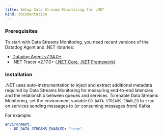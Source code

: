```yaml
---
title: Setup Data Streams Monitoring for .NET
kind: documentation
---
```


### Prerequisites

To start with Data Streams Monitoring, you need recent versions of the Datadog Agent and .NET libraries:
* [Datadog Agent v7.34.0+][1]
* .NET Tracer v2.17.0+ ([.NET Core][2], [.NET Framework][3])

### Installation

.NET uses auto-instrumentation to inject and extract additional metadata required by Data Streams Monitoring for measuring end-to-end latencies and the relationship between queues and services. To enable Data Streams Monitoring, set the environment variable `DD_DATA_STREAMS_ENABLED` to `true` on services sending messages to (or consuming messages from) Kafka.

For example:
```yaml
environment:
  - DD_DATA_STREAMS_ENABLED: "true"
```

[1]: /agent
[2]: /tracing/trace_collection/dd_libraries/dotnet-core
[3]: /tracing/trace_collection/dd_libraries/dotnet-framework
